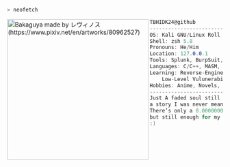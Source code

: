 ```zsh
> neofetch
```

<img align="left" src="https://github.com/user-attachments/assets/1ee46fff-9fd0-4406-8865-a45675af0071" alt="Bakaguya made by レヴィノス (https://www.pixiv.net/en/artworks/80962527)" width="330" /> 

```csharp
TBHIDK24@github
---------------------------------------------
OS: Kali GNU/Linux Roll
Shell: zsh 5.8
Pronouns: He/Him
Location: 127.0.0.1
Tools: Splunk, BurpSuit, Nmap, Wireshark
Languages: C/C++, MASM, Python, Bash
Learning: Reverse-Engineering, Exploits,
	Low-Level Vulunerabilities
Hobbies: Anime, Novels, Coding
---------------------------------------------
Just A faded soul still trying to rewrite
a story I was never meant to read.
There’s only a 0.000000000001% chance for it
but still enough for my soul to glitch.
:)
```
